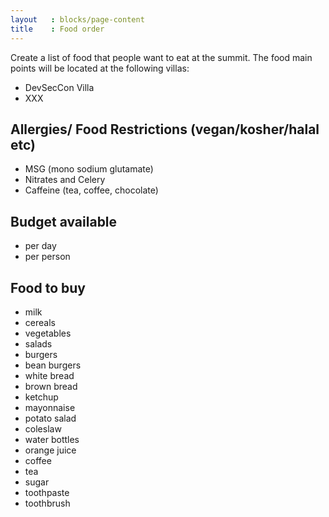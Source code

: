 ```yaml
---
layout   : blocks/page-content
title    : Food order
---
```


Create a list of food that people want to eat at the summit.
The food main points will be located at the following villas:
  - DevSecCon Villa
  - XXX

## Allergies/ Food Restrictions (vegan/kosher/halal etc)

- MSG (mono sodium glutamate)
- Nitrates and Celery
- Caffeine (tea, coffee, chocolate)


## Budget available

- per day
- per person

## Food to buy

- milk
- cereals
- vegetables
- salads
- burgers
- bean burgers
- white bread
- brown bread
- ketchup
- mayonnaise
- potato salad
- coleslaw
- water bottles
- orange juice
- coffee
- tea
- sugar
- toothpaste
- toothbrush
